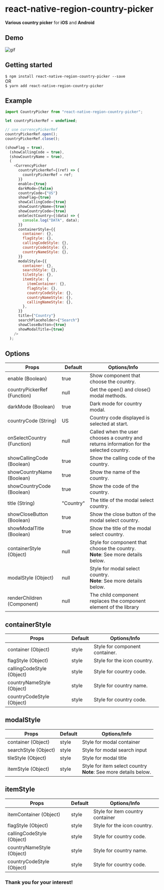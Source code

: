 # react-native-region-country-picker

**Various country picker** for **iOS** and **Android**

## Demo

![gif](https://github.com/alien9996/ReactNativeImageFilter/blob/master/filter.gif?raw=true)

## Getting started

`$ npm install react-native-region-country-picker --save`
<br>
OR
<br>
`$ yarn add react-native-region-country-picker`

## Example

```javascript
import CountryPicker from "react-native-region-country-picker";

let countryPickerRef = undefined;

// use currencyPickerRef
countryPickerRef.open();
countryPickerRef.close();

(showFlag = true),
  (showCallingCode = true),
  (showCountryName = true),
  (
    <CurrencyPicker
      countryPickerRef={(ref) => {
        countryPickerRef = ref;
      }}
      enable={true}
      darkMode={false}
      countryCode={"US"}
      showFlag={true}
      showCallingCode={true}
      showCountryName={true}
      showCountryCode={true}
      onSelectCountry={(data) => {
        console.log("DATA", data);
      }}
      containerStyle={{
        container: {},
        flagStyle: {},
        callingCodeStyle: {},
        countryCodeStyle: {},
        countryNameStyle: {},
      }}
      modalStyle={{
        container: {},
        searchStyle: {},
        tileStyle: {},
        itemStyle: {
          itemContainer: {},
          flagStyle: {},
          countryCodeStyle: {},
          countryNameStyle: {},
          callingNameStyle: {},
        },
      }}
      title={"Country"}
      searchPlaceholder={"Search"}
      showCloseButton={true}
      showModalTitle={true}
    />
  );
```

## Options

| Props                       | Default   | Options/Info                                                                             |
| --------------------------- | --------- | ---------------------------------------------------------------------------------------- |
| enable (Boolean)            | true      | Show component that choose the country.                                                  |
| countryPickerRef (Function) | null      | Get the open() and close() modal methods.                                                |
| darkMode (Boolean)          | true      | Dark mode for country modal.                                                             |
| countryCode (String)        | US        | Country code displayed is selected at start.                                             |
| onSelectCountry (Function)  | null      | Called when the user chooses a country and returns information for the selected country. |
| showCallingCode (Boolean)   | true      | Show the calling code of the country.                                                    |
| showCountryName (Boolean)   | true      | Show the name of the country.                                                            |
| showCountryCode (Boolean)   | true      | Show the code of the country.                                                            |
| title (String)              | "Country" | The title of the modal select country.                                                   |
| showCloseButton (Boolean)   | true      | Show the close button of the modal select country.                                       |
| showModalTitle (Boolean)    | true      | Show the title of the modal select country.                                              |
| containerStyle (Object)     | null      | Style for component that choose the country. <br> **Note**: See more details below.      |
| modalStyle (Object)         | null      | Style for modal select country. <br> **Note**: See more details below.                   |
| renderChildren (Component)  | null      | The child component replaces the component element of the library                        |

## containerStyle

| Props                     | Default | Options/Info                   |
| ------------------------- | ------- | ------------------------------ |
| container (Object)        | style   | Style for component container. |
| flagStyle (Object)        | style   | Style for the icon country.    |
| callingCodeStyle (Object) | style   | Style for country code.        |
| countryNameStyle (Object) | style   | Style for country name.        |
| countryCodeStyle (Object) | style   | Style for country code.        |

## modalStyle

| Props                | Default | Options/Info                                                         |
| -------------------- | ------- | -------------------------------------------------------------------- |
| container (Object)   | style   | Style for modal container                                            |
| searchStyle (Object) | style   | Style for modal search input                                         |
| tileStyle (Object)   | style   | Style for modal title                                                |
| itemStyle (Object)   | style   | Style for item select country <br> **Note**: See more details below. |

## itemStyle

| Props                     | Default | Options/Info                     |
| ------------------------- | ------- | -------------------------------- |
| itemContainer (Object)    | style   | Style for item country container |
| flagStyle (Object)        | style   | Style for the icon country.      |
| callingCodeStyle (Object) | style   | Style for country code.          |
| countryNameStyle (Object) | style   | Style for country name.          |
| countryCodeStyle (Object) | style   | Style for country code.          |

### Thank you for your interest!
